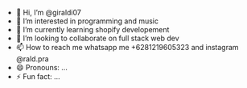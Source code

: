 - 👋 Hi, I’m @giraldi07
- 👀 I’m interested in programming and music
- 🌱 I’m currently learning shopify developement
- 💞️ I’m looking to collaborate on full stack web dev
- 📫 How to reach me whatsapp me +6281219605323 and instagram @rald.pra
- 😄 Pronouns: ...
- ⚡ Fun fact: ...

<!---
giraldi07/giraldi07 is a ✨ special ✨ repository because its `README.md` (this file) appears on your GitHub profile.
You can click the Preview link to take a look at your changes.
--->
